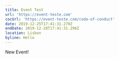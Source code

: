 ```yaml
---
title: Event Test
url: 'https://event-teste.com'
cocUrl: 'https://event-teste.com/code-of-conduct'
date: 2019-12-25T17:41:31.270Z
endDate: 2019-12-28T17:41:31.296Z
location: Lisbon
byline: Hello
---
```

New Event!
